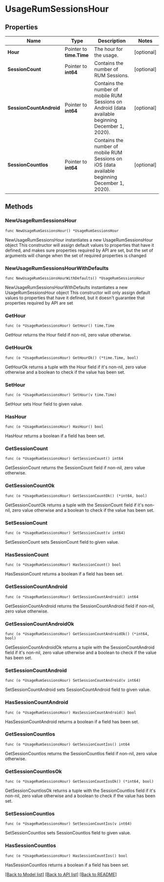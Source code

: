 # UsageRumSessionsHour

## Properties

Name | Type | Description | Notes
------------ | ------------- | ------------- | -------------
**Hour** | Pointer to **time.Time** | The hour for the usage. | [optional] 
**SessionCount** | Pointer to **int64** | Contains the number of RUM Sessions. | [optional] 
**SessionCountAndroid** | Pointer to **int64** | Contains the number of mobile RUM Sessions on Android (data available beginning December 1, 2020). | [optional] 
**SessionCountIos** | Pointer to **int64** | Contains the number of mobile RUM Sessions on iOS (data available beginning December 1, 2020). | [optional] 

## Methods

### NewUsageRumSessionsHour

`func NewUsageRumSessionsHour() *UsageRumSessionsHour`

NewUsageRumSessionsHour instantiates a new UsageRumSessionsHour object
This constructor will assign default values to properties that have it defined,
and makes sure properties required by API are set, but the set of arguments
will change when the set of required properties is changed

### NewUsageRumSessionsHourWithDefaults

`func NewUsageRumSessionsHourWithDefaults() *UsageRumSessionsHour`

NewUsageRumSessionsHourWithDefaults instantiates a new UsageRumSessionsHour object
This constructor will only assign default values to properties that have it defined,
but it doesn't guarantee that properties required by API are set

### GetHour

`func (o *UsageRumSessionsHour) GetHour() time.Time`

GetHour returns the Hour field if non-nil, zero value otherwise.

### GetHourOk

`func (o *UsageRumSessionsHour) GetHourOk() (*time.Time, bool)`

GetHourOk returns a tuple with the Hour field if it's non-nil, zero value otherwise
and a boolean to check if the value has been set.

### SetHour

`func (o *UsageRumSessionsHour) SetHour(v time.Time)`

SetHour sets Hour field to given value.

### HasHour

`func (o *UsageRumSessionsHour) HasHour() bool`

HasHour returns a boolean if a field has been set.

### GetSessionCount

`func (o *UsageRumSessionsHour) GetSessionCount() int64`

GetSessionCount returns the SessionCount field if non-nil, zero value otherwise.

### GetSessionCountOk

`func (o *UsageRumSessionsHour) GetSessionCountOk() (*int64, bool)`

GetSessionCountOk returns a tuple with the SessionCount field if it's non-nil, zero value otherwise
and a boolean to check if the value has been set.

### SetSessionCount

`func (o *UsageRumSessionsHour) SetSessionCount(v int64)`

SetSessionCount sets SessionCount field to given value.

### HasSessionCount

`func (o *UsageRumSessionsHour) HasSessionCount() bool`

HasSessionCount returns a boolean if a field has been set.

### GetSessionCountAndroid

`func (o *UsageRumSessionsHour) GetSessionCountAndroid() int64`

GetSessionCountAndroid returns the SessionCountAndroid field if non-nil, zero value otherwise.

### GetSessionCountAndroidOk

`func (o *UsageRumSessionsHour) GetSessionCountAndroidOk() (*int64, bool)`

GetSessionCountAndroidOk returns a tuple with the SessionCountAndroid field if it's non-nil, zero value otherwise
and a boolean to check if the value has been set.

### SetSessionCountAndroid

`func (o *UsageRumSessionsHour) SetSessionCountAndroid(v int64)`

SetSessionCountAndroid sets SessionCountAndroid field to given value.

### HasSessionCountAndroid

`func (o *UsageRumSessionsHour) HasSessionCountAndroid() bool`

HasSessionCountAndroid returns a boolean if a field has been set.

### GetSessionCountIos

`func (o *UsageRumSessionsHour) GetSessionCountIos() int64`

GetSessionCountIos returns the SessionCountIos field if non-nil, zero value otherwise.

### GetSessionCountIosOk

`func (o *UsageRumSessionsHour) GetSessionCountIosOk() (*int64, bool)`

GetSessionCountIosOk returns a tuple with the SessionCountIos field if it's non-nil, zero value otherwise
and a boolean to check if the value has been set.

### SetSessionCountIos

`func (o *UsageRumSessionsHour) SetSessionCountIos(v int64)`

SetSessionCountIos sets SessionCountIos field to given value.

### HasSessionCountIos

`func (o *UsageRumSessionsHour) HasSessionCountIos() bool`

HasSessionCountIos returns a boolean if a field has been set.


[[Back to Model list]](../README.md#documentation-for-models) [[Back to API list]](../README.md#documentation-for-api-endpoints) [[Back to README]](../README.md)


